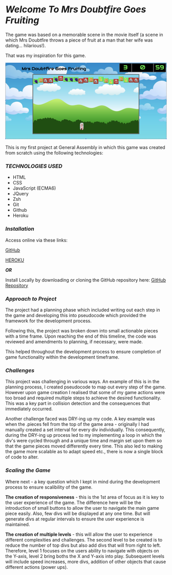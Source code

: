 # **_Welcome To Mrs Doubtfire Goes Fruiting_**

The game was based on a memorable scene in the movie itself (a scene in which Mrs Doubtfire throws a piece of fruit at a man that her wife was dating... hilarious!).

That was my inspiration for this game.

![](gameSs.png)

This is my first project at General Assembly in which this game was created from scratch using the following technologies:

### ***TECHNOLOGIES USED***

* 	HTML
*  CSS
*  JavaScript (ECMA6)
*  JQuery
*  Zsh
*  Git
*  Github
*  Heroku


### ***Installation***

Access online via these links:

[GitHub](https://github.com/avadher510/project_1_mrs_doubtfire)

[HEROKU](https://mrs-doubtfire.herokuapp.com/)

***OR***

Install Locally by downloading or cloning the GitHub repository here: [GitHub Repository](https://github.com/avadher510/project_1_mrs_doubtfire)

### ***Approach to Project***

The project had a planning phase which included writing out each step in the game and developing this into pseudocode which provided the framework for the development process.

Following this, the project was broken down into small actionable pieces with a time frame. Upon reaching the end of this timeline, the code was reviewed and amendments to planning, if necessary, were made. 

This helped throughout the development process to ensure completion of game functionality within the development timeframe. 

### ***Challenges***

This project was challenging in various ways. An example of this is in the planning process, I created pseudocode to map out every step of the game. However upon game creation I realised that some of my game actions were too broad and required multiple steps to achieve the desired functionality. This was a key part in collision detection and the consequences that immediately occurred. 

Another challenge faced was DRY-ing up my code. A key example was when the .pieces fell from the top of the game area - originally I had manually created a set interval for every div individually. This consequently, during the DRY-ing up process led to my implementing a loop in which the div's were cycled through and a unique time and margin set upon them so that the game pieces moved differently every time. This also led to making the game more scalable as to adapt speed etc., there is now a single block of code to alter. 

### ***Scaling the Game***

Where next - a key question which I kept in mind during the development process to ensure scalibility of the game.

**The creation of responsiveness** - this is the 1st area of focus as it is key to the user experience of the game. The difference here will be the introduction of small buttons to allow the user to navigate the main game piece easily. Also, few divs will be displayed at any one time. But will generate divs at regular intervals to ensure the user experience is maintained.

**The creation of multiple levels** - this will allow the user to experience different complexities and challenges. The second level to be created is to reduce the number of top divs but also add divs that will from right to left. Therefore, level 1 focuses on the users ability to navigate with objects on the Y-axis, level 2 bring boths the X and Y-axis into play. Subsequent levels will include speed increases, more divs, addition of other objects that cause different actions (power ups).

